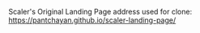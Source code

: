 Scaler's Original Landing Page address used for clone:
  https://pantchayan.github.io/scaler-landing-page/
